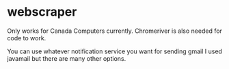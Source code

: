 # webscraper

Only works for Canada Computers currently.
Chromeriver is also needed for code to work.

You can use whatever notification service you want for sending gmail I used javamail but there are many other options.
